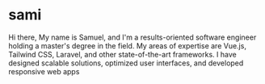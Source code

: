 # sami
Hi there, My name is Samuel, and I'm a results-oriented software engineer holding a master's degree in the field. My areas of expertise are Vue.js, Tailwind CSS, Laravel, and other state-of-the-art frameworks. I have designed scalable solutions, optimized user interfaces, and developed responsive web apps
